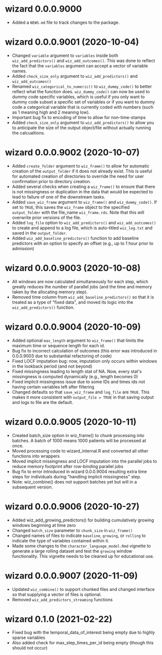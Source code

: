 # wizard 0.0.0.9000

* Added a `NEWS.md` file to track changes to the package.

# wizard 0.0.0.9001 (2020-10-04)

* Changed `variable` argument to `variables` inside both `wiz_add_predictors()` and `wiz_add_outcomes()`. This was done to reflect the fact that the `variables` argument can accept a vector of variable names.
* Added `check_size_only` argument to `wiz_add_predictors()` and `wiz_add_outcomes()`
* Renamed `wiz_categorical_to_numeric()` to `wiz_dummy_code()` to better reflect what the function does. `wiz_dummy_code()` can now be used to dummy code specific variables, which is useful if you only want to dummy code subset a specific set of variables or if you want to dummy code a categorical variable that is currently coded with numbers (such as 1 meaning high and 2 meaning low).
* Important bug fix to encoding of time to allow for non-time-stamps
* Added `check_size_only` argument to `wiz_add_predictors()` to allow you to anticipate the size of the output object/file without actually running the calcualtions.

# wizard 0.0.0.9002 (2020-10-07)
* Added `create_folder` argument to `wiz_frame()` to allow for automatic creation of the `output_folder` if it does not already exist. This is useful for automated creation of directories to override the need for user confirmation prior to directory creation.
* Added several checks when creating a `wiz_frame()` to ensure that there is not missingness or duplication in the data that would be expected to lead to failure of one of the downstream tasks.
* Added `save_wiz_frame` argument to `wiz_frame()` and `wiz_dummy_code()`. If set to `TRUE`, this saves the `wiz_frame` object to the specified `output_folder` with the file_name `wiz_frame.rds`. Note that this will overwrite prior versions of the file.
* Added `log_file` option to `wiz_add_predictors()` and `wiz_add_outcomes()` to create and append to a log file, which is auto-titled `wiz_log.txt` and saved in the `output_folder`.
* Added `wiz_add_baseline_predictors()` function to add baseline predictors with an option to specify an offset (e.g., up to 1 hour prior to admission)

# wizard 0.0.0.9003 (2020-10-08)

* All windows are now calculated simultaneously for each step, which greatly reduces the number of parallel jobs (and the time and memory taken by the allocating memory step).
* Removed time column from `wiz_add_baseline_predictors()` so that it is treated as a type of "fixed data", and moved its logic into the `wiz_add_predictors()` function.

# wizard 0.0.0.9004 (2020-10-09)

* Added optional `max_length` argument to `wiz_frame()` that limits the maximum time or sequence length for each id.
* Bug fix to incorrect calculation of outcomes (this error was introduced in 0.0.0.9003 due to substantial refactoring of code)
* Fixed LOCF imputation bug: now, imputation only occurs within windows in the lookback period (and not beyond)
* Fixed missingness leading to length stat of NA. Now, every stat's missingness is computed dynamically (e.g., length becomes 0)
* Fixed implicit missingness issue due to some IDs and times ids not having certain variables left after filtering
* Changed defaults so that `save_wiz_frame` and `log_file` are `TRUE`. This makes it more consistent with `output_file = TRUE` in that saving output and logs to file are the default.

# wizard 0.0.0.9005 (2020-10-11)
* Created batch_size option in wiz_frame() to chunk processing into batches. A batch of 1000 means 1000 patients will be processed at once.
* Moved processing code to wizard_internal.R and converted all other functions into wrappers
* Moved implicit missingness and LOCF imputation into the parallel jobs to reduce memory footprint after row-binding parallel jobs
* Bug fix to error introduced in wizard 0.0.0.9004 resulting extra time steps for individuals during "handling implicit missingness" step.
* Note: wiz_combine() does not support batches yet but will in a subsequent version.

# wizard 0.0.0.9006 (2020-10-27)
* Added wiz_add_growing_predictors() for building cumulatively growing windows beginning at time zero
* Changed `batch_size` parameter to `chunk_size` in `wiz_frame()`
* Changed names of files to indicate `baseline`, `growing`, or `rolling` to indicate the type of variables contained within it.
* Made some changes to the `character_language_model.Rmd` vignette to generate a large rolling dataset and test the `growing` window functionality. This vignette needs to be cleaned up for educational use.

# wizard 0.0.0.9007 (2020-11-09)
* Updated `wiz_combine()` to support chunked files and changed interface so that supplying a vector of files is optional.
* Removed `wiz_add_predictors_streaming` functions

# wizard 0.1.0 (2021-02-22)
* Fixed bug with the temporal_data_of_interest being empty due to highly sparse variables
* Also added check for max_step_times_per_id being empty (though this should not occur)
